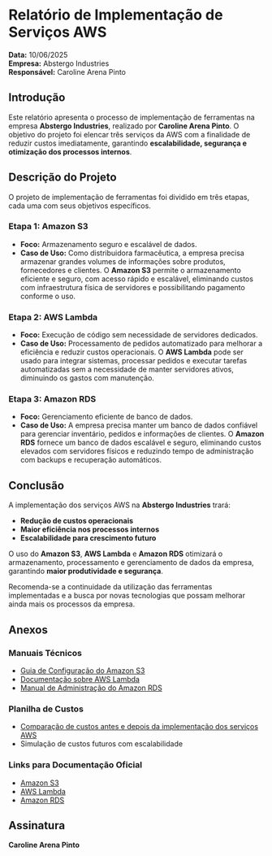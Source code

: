 # Relatório de Implementação de Serviços AWS  

**Data:** 10/06/2025  
**Empresa:** Abstergo Industries  
**Responsável:** Caroline Arena Pinto  

## Introdução  
Este relatório apresenta o processo de implementação de ferramentas na empresa **Abstergo Industries**, realizado por **Caroline Arena Pinto**. O objetivo do projeto foi elencar três serviços da AWS com a finalidade de reduzir custos imediatamente, garantindo **escalabilidade, segurança e otimização dos processos internos**.  

## Descrição do Projeto  
O projeto de implementação de ferramentas foi dividido em três etapas, cada uma com seus objetivos específicos.  

### Etapa 1: Amazon S3  
- **Foco:** Armazenamento seguro e escalável de dados.  
- **Caso de Uso:** Como distribuidora farmacêutica, a empresa precisa armazenar grandes volumes de informações sobre produtos, fornecedores e clientes. O **Amazon S3** permite o armazenamento eficiente e seguro, com acesso rápido e escalável, eliminando custos com infraestrutura física de servidores e possibilitando pagamento conforme o uso.  

### Etapa 2: AWS Lambda  
- **Foco:** Execução de código sem necessidade de servidores dedicados.  
- **Caso de Uso:** Processamento de pedidos automatizado para melhorar a eficiência e reduzir custos operacionais. O **AWS Lambda** pode ser usado para integrar sistemas, processar pedidos e executar tarefas automatizadas sem a necessidade de manter servidores ativos, diminuindo os gastos com manutenção.  

### Etapa 3: Amazon RDS  
- **Foco:** Gerenciamento eficiente de banco de dados.  
- **Caso de Uso:** A empresa precisa manter um banco de dados confiável para gerenciar inventário, pedidos e informações de clientes. O **Amazon RDS** fornece um banco de dados escalável e seguro, eliminando custos elevados com servidores físicos e reduzindo tempo de administração com backups e recuperação automáticos.  

## Conclusão  
A implementação dos serviços AWS na **Abstergo Industries** trará:  

- **Redução de custos operacionais**  
- **Maior eficiência nos processos internos**  
- **Escalabilidade para crescimento futuro**  

O uso do **Amazon S3**, **AWS Lambda** e **Amazon RDS** otimizará o armazenamento, processamento e gerenciamento de dados da empresa, garantindo **maior produtividade e segurança**.  

Recomenda-se a continuidade da utilização das ferramentas implementadas e a busca por novas tecnologias que possam melhorar ainda mais os processos da empresa.  

## Anexos  

### Manuais Técnicos  
- [Guia de Configuração do Amazon S3](./Manual.pdf)  
- [Documentação sobre AWS Lambda](./Manual.pdf)  
- [Manual de Administração do Amazon RDS](./Manual.pdf)  

 

### Planilha de Custos  
- [Comparação de custos antes e depois da implementação dos serviços AWS](./Pasta.pdf)  
- Simulação de custos futuros com escalabilidade  

### Links para Documentação Oficial  
- [Amazon S3](https://aws.amazon.com/pt/s3/)  
- [AWS Lambda](https://aws.amazon.com/pt/lambda/)  
- [Amazon RDS](https://aws.amazon.com/pt/rds/)  

## Assinatura  
**Caroline Arena Pinto**  
